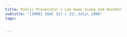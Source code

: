 ```yaml
---
title: Public Prosecutor v Lee Kwee Siong and Another 
subtitle: "[2008] SGHC 117 / 21\_July\_2008"
tags:


---
```


